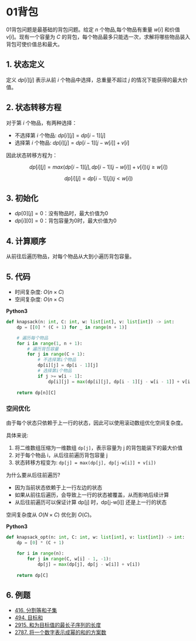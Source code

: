 # 01背包

01背包问题是最基础的背包问题。给定 $n$ 个物品,每个物品有重量 $w[i]$ 和价值 $v[i]$。现有一个容量为 $C$ 的背包，每个物品最多只能选一次，求解将哪些物品装入背包可使价值总和最大。

## 1. 状态定义

定义 $dp[i][j]$ 表示从前 $i$ 个物品中选择，总重量不超过 $j$ 的情况下能获得的最大价值。

## 2. 状态转移方程

对于第 $i$ 个物品，有两种选择：
- 不选择第 $i$ 个物品: $dp[i][j] = dp[i-1][j]$
- 选择第 $i$ 个物品: $dp[i][j] = dp[i-1][j-w[i]] + v[i]$

因此状态转移方程为：

$$
dp[i][j] = max(dp[i-1][j], dp[i-1][j-w[i]] + v[i])  (j ≥ w[i])
$$

$$
dp[i][j] = dp[i-1][j]                                (j < w[i])
$$

## 3. 初始化

- $dp[0][j] = 0$：没有物品时，最大价值为0
- $dp[i][0] = 0$：背包容量为0时，最大价值为0

## 4. 计算顺序

从前往后遍历物品，对每个物品从大到小遍历背包容量。

## 5. 代码

- 时间复杂度: $O(n \times C)$
- 空间复杂度: $O(n \times C)$

**Python3**

```python
def knapsack(n: int, C: int, w: list[int], v: list[int]) -> int:
    dp = [[0] * (C + 1) for _ in range(n + 1)]

    # 遍历每个物品
    for i in range(1, n + 1):
        # 遍历背包容量
        for j in range(C + 1):
            # 不选择第i个物品
            dp[i][j] = dp[i - 1][j]
            # 选择第i个物品
            if j >= w[i - 1]:
                dp[i][j] = max(dp[i][j], dp[i - 1][j - w[i - 1]] + v[i - 1])
                
    return dp[n][C]
```

### 空间优化

由于每个状态只依赖于上一行的状态，因此可以使用滚动数组优化空间复杂度。

具体来说:
1. 将二维数组压缩为一维数组 `dp[j]`，表示容量为 j 的背包能装下的最大价值
2. 对于每个物品 i，从后往前遍历背包容量 j
3. 状态转移方程变为: `dp[j] = max(dp[j], dp[j-w[i]] + v[i])`

为什么要从后往前遍历?
- 因为当前状态依赖于上一行左边的状态
- 如果从前往后遍历，会导致上一行的状态被覆盖，从而影响后续计算
- 从后往前遍历可以保证计算 dp[j] 时，dp[j-w[i]] 还是上一行的状态

空间复杂度从 $O(N×C)$ 优化到 $O(C)$。

**Python3**

```python
def knapsack_opt(n: int, C: int, w: list[int], v: list[int]) -> int:
    dp = [0] * (C + 1)
    
    for i in range(n):
        for j in range(C, w[i] - 1, -1):
            dp[j] = max(dp[j], dp[j - w[i]] + v[i])
            
    return dp[C]
```

## 6. 例题

- [416. 分割等和子集](/leetcode/2-热题100/15-动态规划/416.%20分割等和子集.md)
- [494. 目标和](/leetcode/其他/494.%20目标和.md)
- [2915. 和为目标值的最长子序列的长度](/leetcode/其他/2915.%20和为目标值的最长子序列的长度.md)
- [2787. 将一个数字表示成幂的和的方案数](/leetcode/其他/2787.%20将一个数字表示成幂的和的方案数.md)